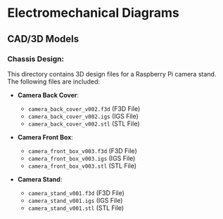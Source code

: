 # Electromechanical Diagrams

## CAD/3D Models

### Chassis Design: 
This directory contains 3D design files for a Raspberry Pi camera stand. The following files are included:

- **Camera Back Cover**:
  - `camera_back_cover_v002.f3d` (F3D File)
  - `camera_back_cover_v002.igs` (IGS File)
  - `camera_back_cover_v002.stl` (STL File)

- **Camera Front Box**:
  - `camera_front_box_v003.f3d` (F3D File)
  - `camera_front_box_v003.igs` (IGS File)
  - `camera_front_box_v003.stl` (STL File)

- **Camera Stand**:
  - `camera_stand_v001.f3d` (F3D File)
  - `camera_stand_v001.igs` (IGS File)
  - `camera_stand_v001.stl` (STL File)
